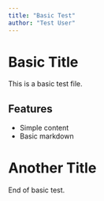```yaml
---
title: "Basic Test"
author: "Test User"
---
```


# Basic Title

This is a basic test file.

## Features

- Simple content
- Basic markdown

# Another Title

End of basic test.
